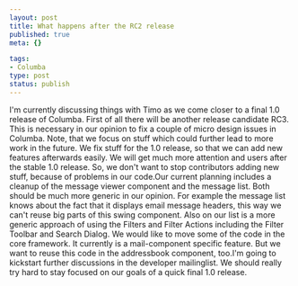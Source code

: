 ```yaml
---
layout: post
title: What happens after the RC2 release
published: true
meta: {}

tags:
- Columba
type: post
status: publish
---
```

I'm currently discussing things with Timo as we come closer to a final 1.0 release of Columba. First of all there will be another release candidate RC3. This is necessary in our opinion to fix a couple of micro design issues in Columba. Note, that we focus on stuff which could further lead to more work in the future. We fix stuff for the 1.0 release, so that we can add new features afterwards easily. We will get much more attention and users after the stable 1.0 release. So, we don't want to stop contributors adding new stuff, because of problems in our code.Our current planning includes a cleanup of the message viewer component and the message list. Both should be much more generic in our opinion.  For example the message list knows about the fact that it displays email message headers, this way we can't reuse big parts of this swing component. Also on our list is a more generic approach of using the Filters and Filter Actions including the Filter Toolbar and Search Dialog. We would like to move some of the code in the core framework. It currently is a mail-component specific feature. But we want to reuse this code in the addressbook component, too.I'm going to kickstart further discussions in the developer mailinglist. We should really try hard to stay focused on our goals of a quick final 1.0 release.
